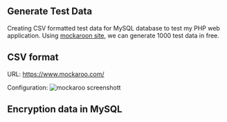## Generate Test Data
Creating CSV formatted test data for MySQL database to test my PHP web application. Using [mockaroon site](https://www.mockaroo.com/), we can generate 1000 test data in free.

## CSV format
URL: https://www.mockaroo.com/

Configuration:
![mockaroo screenshott](http://hirokoymj.com/images/mockaroo_test-data-generation_CSV.png)

## Encryption data in MySQL 
